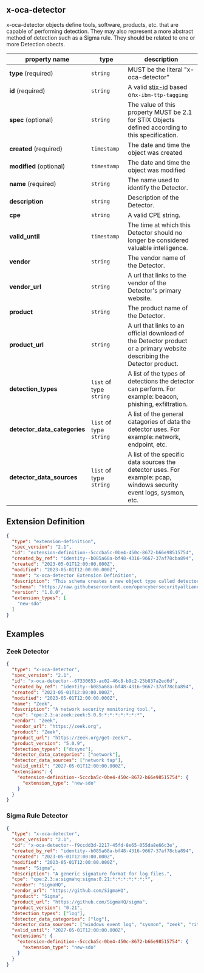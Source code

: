 ## x-oca-detector

x-oca-detector objects define tools, software, products, etc. that are capable of performing
detection. They may also represent a more abstract method of detection such as a Sigma rule. They
should be related to one or more Detection obects.

| property name            | type                       | description
|--------------------------|----------------------------|--------------------------------------------------------------------------------------------------------------------------------------------------------------------------------------------------------------------------------------|
| **type** (required)          | `string`                   | MUST be the literal "x-oca-detector" |
| **id** (required) | `string` | A valid [stix-id](https://docs.oasis-open.org/cti/stix/v2.1/os/stix-v2.1-os.html#_64yvzeku5a5c) based on`x-ibm-ttp-tagging` |
| **spec** (optional) | `string` | The value of this property MUST be 2.1 for STIX Objects defined according to this specification. |
| **created** (required) | `timestamp` | The date and time the object was created |
| **modified** (optional) | `timestamp` | The date and time the object was modified |
| **name** (required)          | `string`                   | The name used to identify the Detector. |
| **description**              | `string`                   | Description of the Detector. |
| **cpe**                      | `string`                   | A valid CPE string. |
| **valid_until**              | `timestamp`                | The time at which this Detector should no longer be considered valuable intelligence. |
| **vendor**                   | `string`                   | The vendor name of the Detector. |
| **vendor_url**               | `string`                   | A url that links to the vendor of the Detector's primary website. |
| **product**                  | `string`                   | The product name of the Detector. |
| **product_url**              | `string`                   | A url that links to an official download of the Detector product or a primary website describing the Detector product. |
| **detection_types**          | `list` of type `string`    | A list of the types of detections the detector can perform. For example: beacon, phishing, exfiltration. |
| **detector_data_categories** | `list` of type `string`    | A list of the general catagories of data the detector uses. For example: network, endpoint, etc. |
| **detector_data_sources**    | `list` of type `string`    | A list of the specific data sources the detector uses. For example: pcap, windows security event logs, sysmon, etc. |

## Extension Definition

```json
{
  "type": "extension-definition",
  "spec_version": "2.1",
  "id": "extension-definition--5cccba5c-0be4-450c-8672-b66e98515754",
  "created_by_ref": "identity--b085a68a-bf48-4316-9667-37af78cba894",
  "created": "2023-05-01T12:00:00.000Z",
  "modified": "2023-05-01T12:00:00.000Z",
  "name": "x-oca-detector Extension Definition",
  "description": "This schema creates a new object type called detector, which describes software that is capable of performing detections.",
  "schema": "https://raw.githubusercontent.com/opencybersecurityalliance/stix-extensions/main/2.x/schemas/x-oca-detector.json",
  "version": "1.0.0",
  "extension_types": [
    "new-sdo"
  ]
}
```

## Examples

### Zeek Detector

```json
{
  "type": "x-oca-detector",
  "spec_version": "2.1",
  "id": "x-oca-detector--67330653-ac02-46c8-b9c2-25b837a2ed6d",
  "created_by_ref": "identity--b085a68a-bf48-4316-9667-37af78cba894",
  "created": "2023-05-01T12:00:00.000Z",
  "modified": "2023-05-01T12:00:00.000Z",
  "name": "Zeek",
  "description": "A network security monitoring tool.",
  "cpe": "cpe:2.3:a:zeek:zeek:5.0.9:*:*:*:*:*:*:*",
  "vendor": "Zeek",
  "vendor_url": "https://zeek.org",
  "product": "Zeek",
  "product_url": "https://zeek.org/get-zeek/",
  "product_version": "5.0.9",
  "detection_types": ["dcsync"],
  "detector_data_categories": ["network"],
  "detector_data_sources": ["network tap"],
  "valid_until": "2027-05-01T12:00:00.000Z",
  "extensions": {
    "extension-definition--5cccba5c-0be4-450c-8672-b66e98515754": {
      "extension_type": "new-sdo"
    }
  }
}
```

### Sigma Rule Detector

```json
{
  "type": "x-oca-detector",
  "spec_version": "2.1",
  "id": "x-oca-detector--f9ccdd3d-2217-45fd-8e65-055da8e66c3e",
  "created_by_ref": "identity--b085a68a-bf48-4316-9667-37af78cba894",
  "created": "2023-05-01T12:00:00.000Z",
  "modified": "2023-05-01T12:00:00.000Z",
  "name": "Sigma",
  "description": "A generic signature format for log files.",
  "cpe": "cpe:2.3:a:sigmahq:sigma:0.21:*:*:*:*:*:*:*",
  "vendor": "SigmaHQ",
  "vendor_url": "https://github.com/SigmaHQ",
  "product": "Sigma",
  "product_url": "https://github.com/SigmaHQ/sigma",
  "product_version": "0.21",
  "detection_types": ["log"],
  "detector_data_categories": ["log"],
  "detector_data_sources": ["windows event log", "sysmon", "zeek", "rita"],
  "valid_until": "2027-05-01T12:00:00.000Z",
  "extensions": {
    "extension-definition--5cccba5c-0be4-450c-8672-b66e98515754": {
      "extension_type": "new-sdo"
    }
  }
}
```
